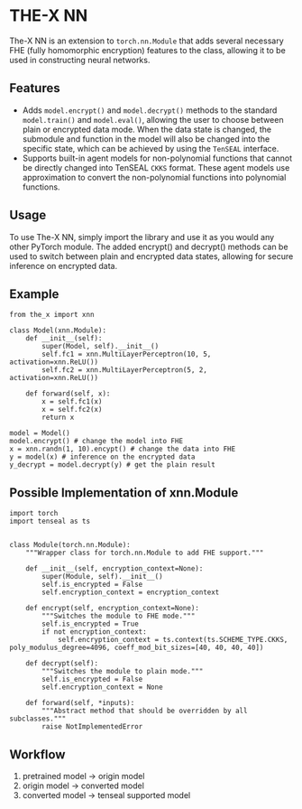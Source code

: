 # THE-X NN
The-X NN is an extension to `torch.nn.Module` that adds several necessary FHE (fully homomorphic encryption) features to the class, allowing it to be used in constructing neural networks.

## Features
+ Adds `model.encrypt()` and `model.decrypt()` methods to the standard `model.train()` and `model.eval()`, allowing the user to choose between plain or encrypted data mode. When the data state is changed, the submodule and function in the model will also be changed into the specific state, which can be achieved by using the `TenSEAL` interface.
+ Supports built-in agent models for non-polynomial functions that cannot be directly changed into TenSEAL `CKKS` format. These agent models use approximation to convert the non-polynomial functions into polynomial functions.


## Usage
To use The-X NN, simply import the library and use it as you would any other PyTorch module. The added encrypt() and decrypt() methods can be used to switch between plain and encrypted data states, allowing for secure inference on encrypted data.

## Example
```
from the_x import xnn

class Model(xnn.Module):
    def __init__(self):
        super(Model, self).__init__()
        self.fc1 = xnn.MultiLayerPerceptron(10, 5, activation=xnn.ReLU())
        self.fc2 = xnn.MultiLayerPerceptron(5, 2, activation=xnn.ReLU())

    def forward(self, x):
        x = self.fc1(x)
        x = self.fc2(x)
        return x

model = Model()
model.encrypt() # change the model into FHE
x = xnn.randn(1, 10).encypt() # change the data into FHE
y = model(x) # inference on the encrypted data
y_decrypt = model.decrypt(y) # get the plain result
```

## Possible Implementation of xnn.Module

```
import torch
import tenseal as ts


class Module(torch.nn.Module):
    """Wrapper class for torch.nn.Module to add FHE support."""

    def __init__(self, encryption_context=None):
        super(Module, self).__init__()
        self.is_encrypted = False
        self.encryption_context = encryption_context

    def encrypt(self, encryption_context=None):
        """Switches the module to FHE mode."""
        self.is_encrypted = True
        if not encryption_context:
            self.encryption_context = ts.context(ts.SCHEME_TYPE.CKKS, poly_modulus_degree=4096, coeff_mod_bit_sizes=[40, 40, 40, 40])

    def decrypt(self):
        """Switches the module to plain mode."""
        self.is_encrypted = False
        self.encryption_context = None

    def forward(self, *inputs):
        """Abstract method that should be overridden by all subclasses."""
        raise NotImplementedError
```


## Workflow
1. pretrained model -> origin model
2. origin model -> converted model
3. converted model -> tenseal supported model